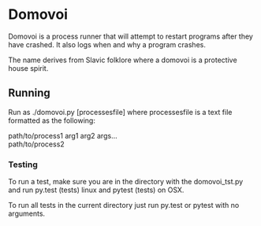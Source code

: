 # Domovoi

Domovoi is a process runner that will attempt to restart programs after they have crashed. It also logs when and why a program crashes.

The name derives from Slavic folklore where a domovoi is a protective house spirit.

## Running

Run as ./domovoi.py [processesfile]
where processesfile is a text file formatted as the following:  

path/to/process1 arg1 arg2 args...  
path/to/process2

### Testing

To run a test, make sure you are in the directory with the domovoi_tst.py and run py.test (tests) linux and pytest (tests) on OSX.

To run all tests in the current directory just run py.test or pytest with no arguments.
